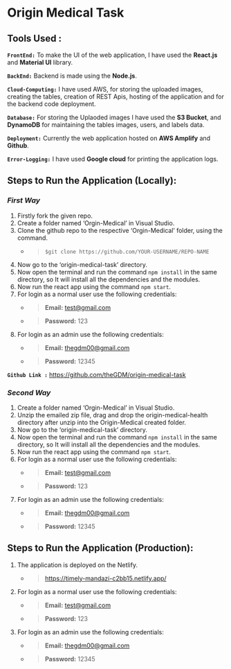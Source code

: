 # **Origin Medical Task**

## **Tools Used :**
**`FrontEnd:`** To make the UI of the web application, I have used the **React.js** and **Material UI** library.

**`BackEnd:`** Backend is made using the **Node.js**.

**`Cloud-Computing:`** I have used AWS, for storing the uploaded images, creating the tables, creation of REST Apis, hosting of the application and for the backend code deployment.

**`Database:`** For storing the Uplaoded images I have used the **S3 Bucket**, and **DynamoDB** for maintaining the tables images, users, and labels data.

**`Deployment:`** Currently the web application hosted on **AWS Amplify** and **Github**.

**`Error-Logging:`** I have used **Google cloud** for printing the application logs.

## **Steps to Run the Application (Locally):**
### *First Way*
1. Firstly fork the given repo.
2. Create a folder named ‘Orgin-Medical’ in Visual Studio.
3. Clone the github repo to the respective ‘Orgin-Medical’ folder, using the command.
   - > `$git clone https://github.com/YOUR-USERNAME/REPO-NAME`
4. Now go to the ‘origin-medical-task’ directory.
5. Now open the terminal and run the command `npm install` in the same directory, so
    It will install all the dependencies and the modules.
6. Now run the react app using the command `npm start`.
7. For login as a normal user use the following credentials: 
    - > **Email:** test@gmail.com
    - > **Password:** 123
8. For login as an admin use the following credentials: 
    - > **Email:** thegdm00@gmail.com
    - > **Password:** 12345


**`Github Link :`** https://github.com/theGDM/origin-medical-task

### *Second Way*
1. Create a folder named ‘Orgin-Medical’ in Visual Studio.
2. Unzip the emailed zip file, drag and drop the origin-medical-health directory after unzip into the Origin-Medical created folder.
3. Now go to the ‘origin-medical-task’ directory.
4. Now open the terminal and run the command `npm install` in the same directory, so
    It will install all the dependencies and the modules.
5. Now run the react app using the command `npm start`.
6. For login as a normal user use the following credentials: 
    - > **Email:** test@gmail.com
    - > **Password:** 123
7. For login as an admin use the following credentials: 
    - > **Email:** thegdm00@gmail.com
    - > **Password:** 12345

## **Steps to Run the Application (Production):**

1. The application is deployed on the Netlify.
    - > https://timely-mandazi-c2bb15.netlify.app/
2. For login as a normal user use the following credentials: 
    - > **Email:** test@gmail.com
    - > **Password:** 123
3. For login as an admin use the following credentials: 
    - > **Email:** thegdm00@gmail.com
    - > **Password:** 12345